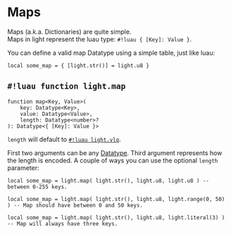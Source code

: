 # Maps

Maps (a.k.a. Dictionaries) are quite simple.
<br>Maps in light represent the luau type: `#!luau { [Key]: Value }`.

You can define a valid map Datatype using a simple table, just like luau:

```luau
local some_map = { [light.str()] = light.u8 }
```

## `#!luau function light.map`

```luau title='<!-- client --> <!-- server --> <!-- shared --> <!-- sync -->'
function map<Key, Value>(
    key: Datatype<Key>,
    value: Datatype<Value>,
    length: Datatype<number>?
): Datatype<{ [Key]: Value }>
```

`length` will default to [`#!luau light.vlq`](../../numbers/uints.md).

First two arguments can be any [Datatype](../../index.md). Third argument represents how the length is encoded. A couple of ways you can use
the optional `length` parameter:

```luau
local some_map = light.map( light.str(), light.u8, light.u8 ) -- between 0-255 keys.
```

```luau
local some_map = light.map( light.str(), light.u8, light.range(0, 50) ) -- Map should have between 0 and 50 keys.
```

```luau
local some_map = light.map( light.str(), light.u8, light.literal(3) ) -- Map will always have three keys.
```
